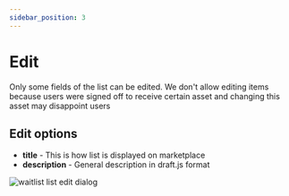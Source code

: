 ```yaml
---
sidebar_position: 3
---
```


# Edit

Only some fields of the list can be edited. We don't allow editing items because users were signed off to receive
certain asset and changing this asset may disappoint users

## Edit options

- **title** - This is how list is displayed on marketplace
- **description** - General description in draft.js format

![waitlist list edit dialog](/img/admin/mechanics-simple/wait-list/list_edit_dialog.png)

